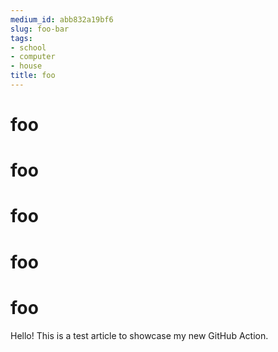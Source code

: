 ```yaml
---
medium_id: abb832a19bf6
slug: foo-bar
tags:
- school
- computer
- house
title: foo
---
```


# foo
# foo
# foo
# foo
# foo
Hello! This is a test article to showcase my new GitHub Action.